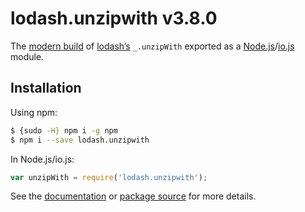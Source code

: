 # lodash.unzipwith v3.8.0

The [modern build](https://github.com/lodash/lodash/wiki/Build-Differences) of [lodash’s](https://lodash.com/) `_.unzipWith` exported as a [Node.js](http://nodejs.org/)/[io.js](https://iojs.org/) module.

## Installation

Using npm:

```bash
$ {sudo -H} npm i -g npm
$ npm i --save lodash.unzipwith
```

In Node.js/io.js:

```js
var unzipWith = require('lodash.unzipwith');
```

See the [documentation](https://lodash.com/docs#unzipWith) or [package source](https://github.com/lodash/lodash/blob/3.8.0-npm-packages/lodash.unzipwith) for more details.
